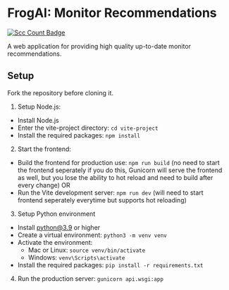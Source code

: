 # FrogAI: Monitor Recommendations

[![Scc Count Badge](https://sloc.xyz/github/theNullCrown/FrogAI/?category=code,api,vite-project/src)](https://github.com/theNullCrown/FrogAI/)

A web application for providing high quality up-to-date monitor recommendations.

## Setup

Fork the repository before cloning it.

1. Setup Node.js:

-   Install Node.js
-   Enter the vite-project directory: `cd vite-project`
-   Install the required packages: `npm install`

2. Start the frontend:

-   Build the frontend for production use: `npm run build` (no need to start the
    frontend seperately if you do this, Gunicorn will serve the frontend as
    well, but you lose the ability to hot reload and need to build after every
    change) OR
-   Run the Vite development server: `npm run dev` (will need to start frontend
    seperately everytime but supports hot reloading)

3. Setup Python environment

-   Install python@3.9 or higher
-   Create a virtual environment: `python3 -m venv venv`
-   Activate the environment:
    -   Mac or Linux: `source venv/bin/activate`
    -   Windows: `venv\Scripts\activate`
-   Install the required packages: `pip install -r requirements.txt`

4. Run the production server: `gunicorn api.wsgi:app`
